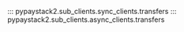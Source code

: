 ::: pypaystack2.sub_clients.sync_clients.transfers
::: pypaystack2.sub_clients.async_clients.transfers
